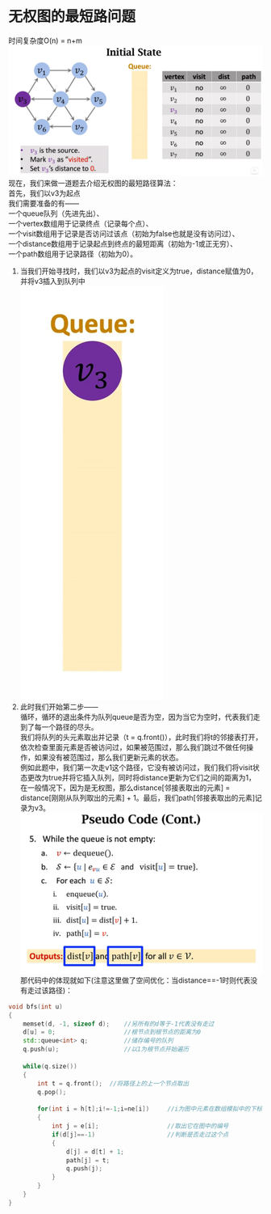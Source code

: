 # 无权图的最短路问题
时间复杂度O(n) = n+m
![题设](./pic/InitialState.png)    
现在，我们来做一道题去介绍无权图的最短路径算法：    
首先，我们以v3为起点    
我们需要准备的有——    
一个queue队列（先进先出）、   
一个vertex数组用于记录终点（记录每个点）、   
一个visit数组用于记录是否访问过该点（初始为false也就是没有访问过）、   
一个distance数组用于记录起点到终点的最短距离（初始为-1或正无穷）、   
一个path数组用于记录路径（初始为0）。

1. 当我们开始寻找时，我们以v3为起点的visit定义为true，distance赋值为0，并将v3插入到队列中   
![queue-1](./pic/InitialState-queue1.png)     
2. 此时我们开始第二步——    
   循环，循环的退出条件为队列queue是否为空，因为当它为空时，代表我们走到了每一个路径的尽头。    
   我们将队列的头元素取出并记录（t = q.front()），此时我们将t的邻接表打开，依次检查里面元素是否被访问过，如果被范围过，那么我们跳过不做任何操作，如果没有被范围过，那么我们更新元素的状态。   
   例如此题中，我们第一次走v1这个路径，它没有被访问过，我们我们将visit状态更改为true并将它插入队列，同时将distance更新为它们之间的距离为1，在一般情况下，因为是无权图，那么distance[邻接表取出的元素] = distance[刚刚从队列取出的元素] + 1。最后，我们path[邻接表取出的元素]记录为v3。   
![伪代码流程图](./pic/InitialState-show.png)    
那代码中的体现就如下(注意这里做了空间优化：当distance==-1时则代表没有走过该路径)：
```cpp
void bfs(int u)
{
	memset(d, -1, sizeof d);	//另所有的d等于-1代表没有走过
	d[u] = 0;					//根节点到根节点的距离为0
	std::queue<int> q;			//储存编号的队列
	q.push(u);					//以1为根节点开始遍历

	while(q.size())
	{
		int t = q.front();	//将路径上的上一个节点取出
		q.pop();

		for(int i = h[t];i!=-1;i=ne[i])		//i为图中元素在数组模拟中的下标位置
		{
			int j = e[i];					//取出它在图中的编号
			if(d[j]==-1)					//判断是否走过这个点
			{
				d[j] = d[t] + 1;
                path[j] = t;
				q.push(j);
			}
		}
	}
}
```
